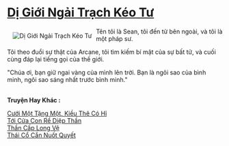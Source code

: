 <a href="https://truyentiki.com/di-gioi-ngai-trach-keo-tu.33888/" title="Dị Giới Ngải Trạch Kéo Tư"><h1>Dị Giới Ngải Trạch Kéo Tư</h1></a><div style="display:table"><img align="right" style="float: left; padding: 10px;" src="https://truyentiki.com/a/img/str/src/33888.jpg" alt="Dị Giới Ngải Trạch Kéo Tư">Tên tôi là Sean, tôi đến từ bên ngoài, và tôi là một pháp sư. <p></p> Tôi theo đuổi sự thật của Arcane, tôi tìm kiếm bí mật của sự bất tử, và cuối cùng đáp lại tiếng gọi của thế giới. <p></p> "Chúa ơi, bạn giữ ngai vàng của mình lên trời. Bạn là ngôi sao của bình minh, ngôi sao sáng nhất trước bình minh."</div><p><br><b>Truyện Hay Khác :</b></p><a href="https://truyentiki.com/cuoi-mot-tang-mot-kieu-the-co-hi.33887/" alt="Cưới Một Tặng Một, Kiều Thê Có Hỉ">Cưới Một Tặng Một, Kiều Thê Có Hỉ</a><br/><a href="https://github.com/nownovels/top500/tree/master/truyenhay/33595/" alt="Tới Cửa Con Rể Diệp Thần">Tới Cửa Con Rể Diệp Thần</a><br/><a href="https://github.com/nownovels/top500/tree/master/truyenhay/33807/" alt="Thần Cấp Long Vệ">Thần Cấp Long Vệ</a><br/><a href="https://github.com/nownovels/top500/tree/master/truyenhay/33941/" alt="Thái Cổ Cắn Nuốt Quyết">Thái Cổ Cắn Nuốt Quyết</a><br/>